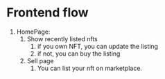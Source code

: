 # Frontend flow

1. HomePage:
   1. Show recently listed nfts
      1. if you own NFT, you can update the listing
      2. if not, you can buy the listing
   2. Sell page
      1. You can list your nft on marketplace.
